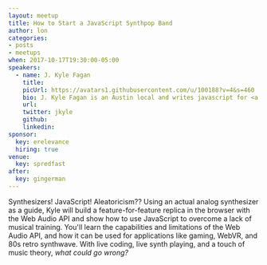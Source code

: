 ```yaml
---
layout: meetup
title: How to Start a JavaScript Synthpop Band
author: lon
categories:
- posts
- meetups
when: 2017-10-17T19:30:00-05:00
speakers:
  - name: J. Kyle Fagan
    title:
    picUrl: https://avatars1.githubusercontent.com/u/100188?v=4&s=460
    bio: J. Kyle Fagan is an Austin local and writes javascript for <a href="https://www.eduphoria.net">Eduphoria</a>. He's an aspirational artist, aspirational musician, and aspirational cool dad.
    url:
    twitter: jkyle
    github:
    linkedin:
sponsor:
  key: erelevance
  hiring: true
venue:
  key: spredfast
after:
  key: gingerman
---
```


Synthesizers! JavaScript! Aleatoricism?? Using an actual analog synthesizer as a
guide, Kyle will build a feature-for-feature replica in the browser with the Web
Audio API and show how to use JavaScript to overcome a lack of musical training.
You'll learn the capabilities and limitations of the Web Audio API, and how it
can be used for applications like gaming, WebVR, and 80s retro synthwave. With
live coding, live synth playing, and a touch of music theory, <em>what could go wrong?</em>
